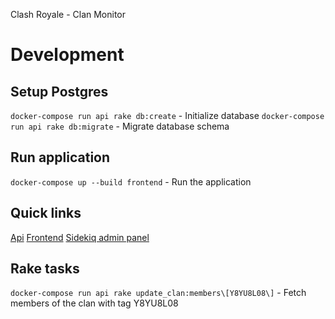 Clash Royale - Clan Monitor

# Development

## Setup Postgres
`docker-compose run api rake db:create` - Initialize database
`docker-compose run api rake db:migrate` - Migrate database schema

## Run application
`docker-compose up --build frontend` - Run the application

## Quick links

[Api](http://localhost:300)
[Frontend](http://localhost:8080)
[Sidekiq admin panel](http://localhost:3000/sidekiq)

## Rake tasks

`docker-compose run api rake update_clan:members\[Y8YU8L08\]` - Fetch members of the clan with tag Y8YU8L08
